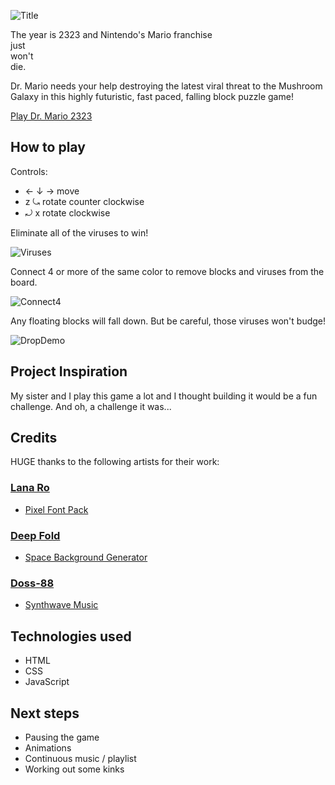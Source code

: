 ![Title](https://i.imgur.com/SOni764.png)

The year is 2323 and Nintendo's Mario franchise  
just  
won't  
die.  

Dr. Mario needs your help destroying the latest viral threat to the Mushroom Galaxy in this highly futuristic, fast paced, falling block puzzle game!

[Play Dr. Mario 2323](https://drmario-2323.surge.sh/)

## How to play

Controls:
* ← ↓ → move
* z ⤿ rotate counter clockwise
* ⤾ x rotate clockwise

Eliminate all of the viruses to win!

![Viruses](https://i.imgur.com/EB3UGJD.png)

Connect 4 or more of the same color to remove blocks and viruses from the board.

![Connect4](https://i.imgur.com/nMJ7cOg.png)

Any floating blocks will fall down. But be careful, those viruses won't budge!

![DropDemo](https://i.imgur.com/ZTLoBqd.png)

## Project Inspiration
My sister and I play this game a lot and I thought building it would be a fun challenge. And oh, a challenge it was...

## Credits
HUGE thanks to the following artists for their work:

### [Lana Ro](https://lana-ro.itch.io/sra-free-pixel-font-pack)
* [Pixel Font Pack](https://lana-ro.itch.io/sra-free-pixel-font-pack)

### [Deep Fold](https://deep-fold.itch.io/)
* [Space Background Generator](https://deep-fold.itch.io/space-background-generator)

### [Doss-88](https://www.youtube.com/user/AntiMulletpunk)
* [Synthwave Music](https://dos88.itch.io/dos-88-music-library)

## Technologies used
  * HTML
  * CSS
  * JavaScript

## Next steps
* Pausing the game
* Animations
* Continuous music / playlist
* Working out some kinks